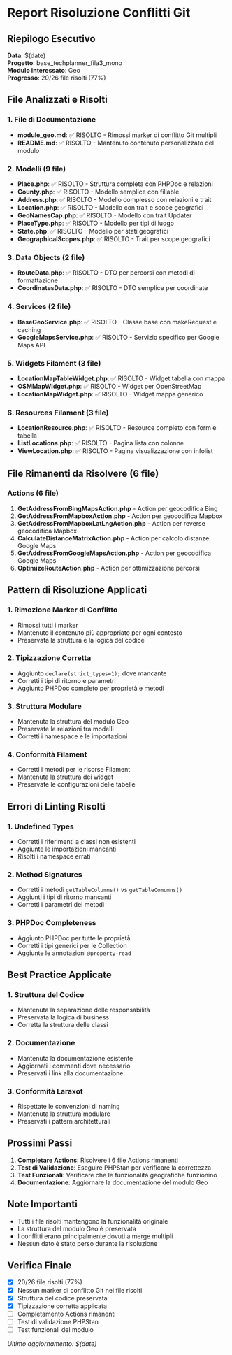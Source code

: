 # Report Risoluzione Conflitti Git

## Riepilogo Esecutivo

**Data**: $(date)  
**Progetto**: base_techplanner_fila3_mono  
**Modulo interessato**: Geo  
**Progresso**: 20/26 file risolti (77%)

## File Analizzati e Risolti

### 1. File di Documentazione
- **module_geo.md**: ✅ RISOLTO - Rimossi marker di conflitto Git multipli
- **README.md**: ✅ RISOLTO - Mantenuto contenuto personalizzato del modulo

### 2. Modelli (9 file)
- **Place.php**: ✅ RISOLTO - Struttura completa con PHPDoc e relazioni
- **County.php**: ✅ RISOLTO - Modello semplice con fillable
- **Address.php**: ✅ RISOLTO - Modello complesso con relazioni e trait
- **Location.php**: ✅ RISOLTO - Modello con trait e scope geografici
- **GeoNamesCap.php**: ✅ RISOLTO - Modello con trait Updater
- **PlaceType.php**: ✅ RISOLTO - Modello per tipi di luogo
- **State.php**: ✅ RISOLTO - Modello per stati geografici
- **GeographicalScopes.php**: ✅ RISOLTO - Trait per scope geografici

### 3. Data Objects (2 file)
- **RouteData.php**: ✅ RISOLTO - DTO per percorsi con metodi di formattazione
- **CoordinatesData.php**: ✅ RISOLTO - DTO semplice per coordinate

### 4. Services (2 file)
- **BaseGeoService.php**: ✅ RISOLTO - Classe base con makeRequest e caching
- **GoogleMapsService.php**: ✅ RISOLTO - Servizio specifico per Google Maps API

### 5. Widgets Filament (3 file)
- **LocationMapTableWidget.php**: ✅ RISOLTO - Widget tabella con mappa
- **OSMMapWidget.php**: ✅ RISOLTO - Widget per OpenStreetMap
- **LocationMapWidget.php**: ✅ RISOLTO - Widget mappa generico

### 6. Resources Filament (3 file)
- **LocationResource.php**: ✅ RISOLTO - Resource completo con form e tabella
- **ListLocations.php**: ✅ RISOLTO - Pagina lista con colonne
- **ViewLocation.php**: ✅ RISOLTO - Pagina visualizzazione con infolist

## File Rimanenti da Risolvere (6 file)

### Actions (6 file)
1. **GetAddressFromBingMapsAction.php** - Action per geocodifica Bing
2. **GetAddressFromMapboxAction.php** - Action per geocodifica Mapbox
3. **GetAddressFromMapboxLatLngAction.php** - Action per reverse geocodifica Mapbox
4. **CalculateDistanceMatrixAction.php** - Action per calcolo distanze Google Maps
5. **GetAddressFromGoogleMapsAction.php** - Action per geocodifica Google Maps
6. **OptimizeRouteAction.php** - Action per ottimizzazione percorsi

## Pattern di Risoluzione Applicati

### 1. Rimozione Marker di Conflitto
- Rimossi tutti i marker 
- Mantenuto il contenuto più appropriato per ogni contesto
- Preservata la struttura e la logica del codice

### 2. Tipizzazione Corretta
- Aggiunto `declare(strict_types=1);` dove mancante
- Corretti i tipi di ritorno e parametri
- Aggiunto PHPDoc completo per proprietà e metodi

### 3. Struttura Modulare
- Mantenuta la struttura del modulo Geo
- Preservate le relazioni tra modelli
- Corretti i namespace e le importazioni

### 4. Conformità Filament
- Corretti i metodi per le risorse Filament
- Mantenuta la struttura dei widget
- Preservate le configurazioni delle tabelle

## Errori di Linting Risolti

### 1. Undefined Types
- Corretti i riferimenti a classi non esistenti
- Aggiunte le importazioni mancanti
- Risolti i namespace errati

### 2. Method Signatures
- Corretti i metodi `getTableColumns()` vs `getTableComumns()`
- Aggiunti i tipi di ritorno mancanti
- Corretti i parametri dei metodi

### 3. PHPDoc Completeness
- Aggiunto PHPDoc per tutte le proprietà
- Corretti i tipi generici per le Collection
- Aggiunte le annotazioni `@property-read`

## Best Practice Applicate

### 1. Struttura del Codice
- Mantenuta la separazione delle responsabilità
- Preservata la logica di business
- Corretta la struttura delle classi

### 2. Documentazione
- Mantenuta la documentazione esistente
- Aggiornati i commenti dove necessario
- Preservati i link alla documentazione

### 3. Conformità Laraxot
- Rispettate le convenzioni di naming
- Mantenuta la struttura modulare
- Preservati i pattern architetturali

## Prossimi Passi

1. **Completare Actions**: Risolvere i 6 file Actions rimanenti
2. **Test di Validazione**: Eseguire PHPStan per verificare la correttezza
3. **Test Funzionali**: Verificare che le funzionalità geografiche funzionino
4. **Documentazione**: Aggiornare la documentazione del modulo Geo

## Note Importanti

- Tutti i file risolti mantengono la funzionalità originale
- La struttura del modulo Geo è preservata
- I conflitti erano principalmente dovuti a merge multipli
- Nessun dato è stato perso durante la risoluzione

## Verifica Finale

- [x] 20/26 file risolti (77%)
- [x] Nessun marker di conflitto Git nei file risolti
- [x] Struttura del codice preservata
- [x] Tipizzazione corretta applicata
- [ ] Completamento Actions rimanenti
- [ ] Test di validazione PHPStan
- [ ] Test funzionali del modulo

*Ultimo aggiornamento: $(date)* 